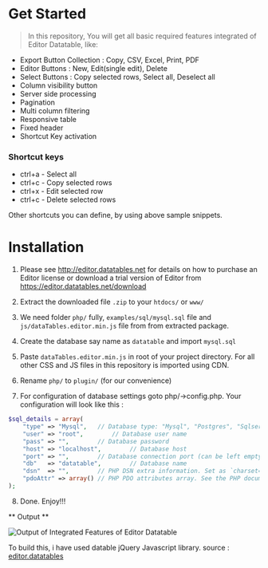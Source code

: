 # Get Started

> In this repository, You will get all basic required features integrated of Editor Datatable, like:

* Export Button Collection : Copy, CSV, Excel, Print, PDF
* Editor Buttons : New, Edit(single edit), Delete
* Select Buttons : Copy selected rows, Select all, Deselect all
* Column visibility button
* Server side processing
* Pagination
* Multi column filtering
* Responsive table
* Fixed header
* Shortcut Key activation

### Shortcut keys

* ctrl+a - Select all
* ctrl+c - Copy selected rows
* ctrl+x - Edit selected row
* ctrl+c - Delete selected rows

Other shortcuts you can define, by using above sample snippets.

# Installation

1. Please see http://editor.datatables.net for details on how to purchase an Editor license or download a trial version of Editor from https://editor.datatables.net/download

2. Extract the downloaded file `.zip` to your `htdocs/` or `www/`

3. We need folder `php/` fully, `examples/sql/mysql.sql` file and `js/dataTables.editor.min.js` file from from extracted package.

4. Create the database say name as `datatable` and import `mysql.sql`

5. Paste `dataTables.editor.min.js` in root of your project directory. For all other CSS and JS files in this repository is imported using CDN.

6. Rename `php/` to `plugin/` (for our convenience)

7. For configuration of database settings goto php/->config.php. Your configuration will look like this :

```php
$sql_details = array(
	"type" => "Mysql",   // Database type: "Mysql", "Postgres", "Sqlserver", "Sqlite" or "Oracle"
	"user" => "root",        // Database user name
	"pass" => "",        // Database password
	"host" => "localhost",        // Database host
	"port" => "",        // Database connection port (can be left empty for default)
	"db"   => "datatable",        // Database name
	"dsn"  => "",        // PHP DSN extra information. Set as `charset=utf8` if you are using MySQL
	"pdoAttr" => array() // PHP PDO attributes array. See the PHP documentation for all options
);
```

8. Done. Enjoy!!!

** Output **

![Output of Integrated Features of Editor Datatable](https://imgur.com/a/DaHT8)

To build this, i have used datable jQuery Javascript library. source : [editor.datatables](https://editor.datatables.net/)
